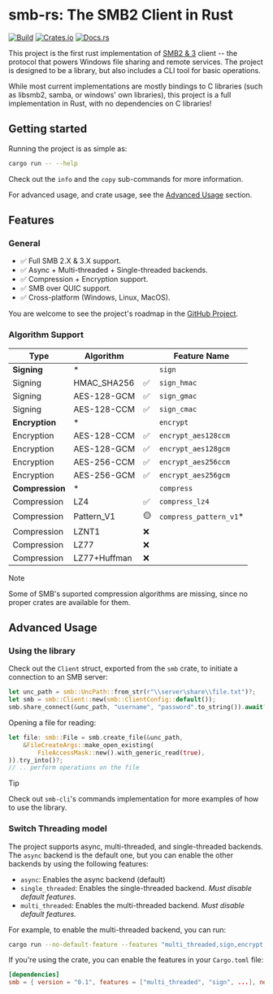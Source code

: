 # smb-rs: The SMB2 Client in Rust

[![Build](https://github.com/AvivNaaman/smb-rs/actions/workflows/build.yml/badge.svg)](https://github.com/AvivNaaman/smb-rs/actions/workflows/build.yml)
[![Crates.io](https://img.shields.io/crates/v/smb)](https://crates.io/crates/smb)
[![Docs.rs](https://docs.rs/smb/badge.svg)](https://docs.rs/smb)

This project is the first rust implementation of [SMB2 & 3](https://learn.microsoft.com/en-us/openspecs/windows_protocols/ms-smb2/5606ad47-5ee0-437a-817e-70c366052962) client -- the protocol that powers Windows file sharing and remote services. The project is designed to be a library, but also includes a CLI tool for basic operations.

While most current implementations are mostly bindings to C libraries (such as libsmb2, samba, or windows' own libraries), this project is a full implementation in Rust, with no dependencies on C libraries!

## Getting started
Running the project is as simple as:
```sh
cargo run -- --help
```
Check out the `info` and the `copy` sub-commands for more information.

For advanced usage, and crate usage, see the [Advanced Usage](#advanced-usage) section.
## Features
### General
- ✅ Full SMB 2.X & 3.X support.
- ✅ Async + Multi-threaded + Single-threaded backends.
- ✅ Compression + Encryption support.
- ✅ SMB over QUIC support.
- ✅ Cross-platform (Windows, Linux, MacOS).

You are welcome to see the project's roadmap in the [GitHub Project](https://github.com/users/AvivNaaman/projects/2).

### Algorithm Support
| Type            | Algorithm    |     | Feature Name           |
| --------------- | ------------ | --- | ---------------------- |
| **Signing**     | *            |     | `sign`                 |
| Signing         | HMAC_SHA256  | ✅   | `sign_hmac`            |
| Signing         | AES-128-GCM  | ✅   | `sign_gmac`            |
| Signing         | AES-128-CCM  | ✅   | `sign_cmac`            |
| **Encryption**  | *            |     | `encrypt`              |
| Encryption      | AES-128-CCM  | ✅   | `encrypt_aes128ccm`    |
| Encryption      | AES-128-GCM  | ✅   | `encrypt_aes128gcm`    |
| Encryption      | AES-256-CCM  | ✅   | `encrypt_aes256ccm`    |
| Encryption      | AES-256-GCM  | ✅   | `encrypt_aes256gcm`    |
| **Compression** | *            |     | `compress`             |
| Compression     | LZ4          | ✅   | `compress_lz4`         |
| Compression     | Pattern_V1   | 🟡   | `compress_pattern_v1`* |
| Compression     | LZNT1        | ❌   |                        |
| Compression     | LZ77         | ❌   |                        |
| Compression     | LZ77+Huffman | ❌   |                        |

> [!NOTE] 
> Some of SMB's suported compression algorithms are missing, since no proper crates are available for them.

## Advanced Usage
### Using the library
Check out the `Client` struct, exported from the `smb` crate, to initiate a connection to an SMB server:
```rust
let unc_path = smb::UncPath::from_str(r"\\server\share\\file.txt")?;
let smb = smb::Client::new(smb::ClientConfig::default());
smb.share_connect(&unc_path, "username", "password".to_string()).await?;
```

Opening a file for reading:
```rust
let file: smb::File = smb.create_file(&unc_path, 
    &FileCreateArgs::make_open_existing(
        FileAccessMask::new().with_generic_read(true),
)).try_into()?;
// .. perform operations on the file
```

>[!tip]
> Check out `smb-cli`'s commands implementation for more examples of how to use the library.

### Switch Threading model
The project supports async, multi-threaded, and single-threaded backends. The `async` backend is the default one, but you can enable the other backends by using the following features:
- `async`: Enables the async backend (default)
- `single_threaded`: Enables the single-threaded backend. *Must disable default features.*
- `multi_threaded`: Enables the multi-threaded backend. *Must disable default features.*

For example, to enable the multi-threaded backend, you can run:
```sh
cargo run --no-default-feature --features "multi_threaded,sign,encrypt,compress" -- --help
```
If you're using the crate, you can enable the features in your `Cargo.toml` file:
```toml
[dependencies]
smb = { version = "0.1", features = ["multi_threaded", "sign", ...], no-default-features = true }
```